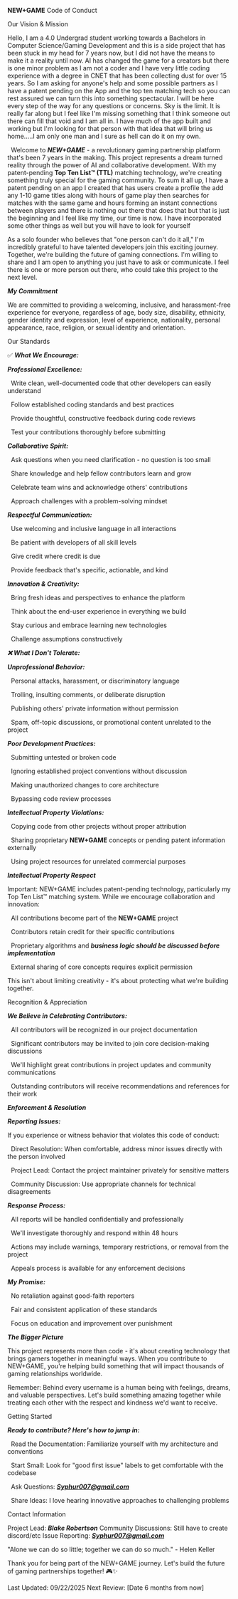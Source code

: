 **NEW+GAME** Code of Conduct

Our Vision \& Mission



Hello, I am a 4.0 Undergrad student working towards a Bachelors in Computer Science/Gaming Development and this is a side project that has been stuck in my head for 7 years now, but I did not have the means to make it a reality until now.  AI has changed the game for a creators but there is one minor problem as I am not a coder and I have very little coding experience with a degree in CNET that has been collecting dust for over 15 years.  So I am asking for anyone's help and some possible partners as I have a patent pending on the App and the top ten matching tech so you can rest assured we can turn this into something spectacular.  I will be here every step of the way for any questions or concerns.  Sky is the limit.  It is really far along but I feel like I'm missing something that I think someone out there can fill that void and I am all in.  I have much of the app built and working but I'm looking for that person with that idea that will bring us home.....I am only one man and I sure as hell can do it on my own.





  Welcome to ***NEW+GAME*** - a revolutionary gaming partnership platform that's been 7 years in the making. This project represents a dream turned reality through the power of AI and collaborative development. With my patent-pending **Top Ten List™ (TTL)** matching technology, we're creating something truly special for the gaming community.  To sum it all up,  I have a patent pending on an app I created that has users create a profile the add any 1-10 game titles along with hours of game play then searches for matches with the same game and hours forming an instant connections between players and there is nothing out there that does that but that is just the beginning and I feel like my time, our time is now.  I have incorporated some other things as well but you will have to look for yourself



As a solo founder who believes that "one person can't do it all," I'm incredibly grateful to have talented developers join this exciting journey. Together, we're building the future of gaming connections.  I'm willing to share and I am open to anything you just have to ask or communicate.  I feel there is one or more person out there, who could take this project to the next level.



***My Commitment***



We are committed to providing a welcoming, inclusive, and harassment-free experience for everyone, regardless of age, body size, disability, ethnicity, gender identity and expression, level of experience, nationality, personal appearance, race, religion, or sexual identity and orientation.

Our Standards



✅ ***What We Encourage:***



***Professional Excellence:***



    Write clean, well-documented code that other developers can easily understand

    Follow established coding standards and best practices

    Provide thoughtful, constructive feedback during code reviews

    Test your contributions thoroughly before submitting



***Collaborative Spirit:***



    Ask questions when you need clarification - no question is too small

    Share knowledge and help fellow contributors learn and grow

    Celebrate team wins and acknowledge others' contributions

    Approach challenges with a problem-solving mindset



***Respectful Communication:***



    Use welcoming and inclusive language in all interactions

    Be patient with developers of all skill levels

    Give credit where credit is due

    Provide feedback that's specific, actionable, and kind



***Innovation \& Creativity:***



    Bring fresh ideas and perspectives to enhance the platform

    Think about the end-user experience in everything we build

    Stay curious and embrace learning new technologies

    Challenge assumptions constructively



***❌ What I Don't Tolerate:***



***Unprofessional Behavior:***



    Personal attacks, harassment, or discriminatory language

    Trolling, insulting comments, or deliberate disruption

    Publishing others' private information without permission

    Spam, off-topic discussions, or promotional content unrelated to the project



***Poor Development Practices:***



    Submitting untested or broken code

    Ignoring established project conventions without discussion

    Making unauthorized changes to core architecture

    Bypassing code review processes



***Intellectual Property Violations:***



    Copying code from other projects without proper attribution

    Sharing proprietary **NEW+GAME** concepts or pending patent information externally

    Using project resources for unrelated commercial purposes



***Intellectual Property Respect***



Important: NEW+GAME includes patent-pending technology, particularly my Top Ten List™ matching system. While we encourage collaboration and innovation:



    All contributions become part of the **NEW+GAME** project

    Contributors retain credit for their specific contributions

    Proprietary algorithms and ***business logic should be discussed before implementation***

    External sharing of core concepts requires explicit permission



This isn't about limiting creativity - it's about protecting what we're building together.

Recognition \& Appreciation



***We Believe in Celebrating Contributors:***



    All contributors will be recognized in our project documentation

    Significant contributors may be invited to join core decision-making discussions

    We'll highlight great contributions in project updates and community communications

    Outstanding contributors will receive recommendations and references for their work



***Enforcement \& Resolution***

***Reporting Issues:***



If you experience or witness behavior that violates this code of conduct:



    Direct Resolution: When comfortable, address minor issues directly with the person involved

    Project Lead: Contact the project maintainer privately for sensitive matters

    Community Discussion: Use appropriate channels for technical disagreements



***Response Process:***



    All reports will be handled confidentially and professionally

    We'll investigate thoroughly and respond within 48 hours

    Actions may include warnings, temporary restrictions, or removal from the project

    Appeals process is available for any enforcement decisions



***My Promise:***



    No retaliation against good-faith reporters

    Fair and consistent application of these standards

    Focus on education and improvement over punishment



***The Bigger Picture***



This project represents more than code - it's about creating technology that brings gamers together in meaningful ways. When you contribute to NEW+GAME, you're helping build something that will impact thousands of gaming relationships worldwide.



Remember: Behind every username is a human being with feelings, dreams, and valuable perspectives. Let's build something amazing together while treating each other with the respect and kindness we'd want to receive.

Getting Started



***Ready to contribute? Here's how to jump in:***



    Read the Documentation: Familiarize yourself with my architecture and conventions

    Start Small: Look for "good first issue" labels to get comfortable with the codebase

    Ask Questions: ***Syphur007@gmail.com***

    Share Ideas: I love hearing innovative approaches to challenging problems



Contact Information



Project Lead: ***Blake Robertson*** Community Discussions: Still have to create discord/etc  Issue Reporting: ***Syphur007@gmail.com***



"Alone we can do so little; together we can do so much." - Helen Keller



Thank you for being part of the NEW+GAME journey. Let's build the future of gaming partnerships together! 🎮✨



Last Updated: 09/22/2025 Next Review: \[Date 6 months from now]


